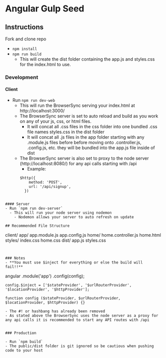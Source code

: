# Angular Gulp Seed

## Instructions

Fork and clone repo
- `npm install`
- `npm run build`
  - This will create the dist folder containing the app.js and styles.css for the index.html to use.

### Development

#### Client
- Run `npm run dev-web`
  - This will run the BrowserSync serving your index.html at http://localhost:3000/
  - The BrowserSync server is set to auto reload and build as you work on any of your js, css, or html files.
    - It will concat all .css files in the css folder into one bundled .css file names styles.css in the dist folder
    - It will concat all .js files in the app folder starting with any .module.js files before before moving onto .controller.js, .config.js, etc. they will be bundled into the app.js file inside of dist
  - The BrowserSync server is also set to proxy to the node server (http://localhost:8080/) for any api calls starting with /api
    - Example: 
    ```
    $http({
        method: 'POST',
        url: '/api/signup',
      })
```
 
#### Server
- Run `npm run dev-server`
  - This will run your node server using nodemon 
    - Nodemon allows your server to auto refresh on update

## Recommended File Structure
  ```
  client/
    app/
      app.module.js
      app.config.js
      home/
          home.controller.js
          home.html
    styles/
      index.css
      home.css
    dist/
      app.js
      styles.css
  ```


### Notes
- **You must use $inject for everything or else the build will fail!!**
  ```
  angular
    .module('app')
    .config(config);

    config.$inject = ['$stateProvider', '$urlRouterProvider', '$locationProvider', '$httpProvider'];

    function config ($stateProvider, $urlRouterProvider, $locationProvider, $httpProvider) {}
  ```
- The #! or hashbang has already been removed
- As stated above the BrowserSync uses the node server as a proxy for any api calls it is recommended to start any API routes with /api


### Production

- Run `npm build`
- The public/dist folder is git ignored so be cautious when pushing code to your host


